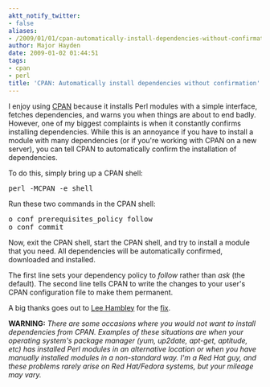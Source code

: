 ```yaml
---
aktt_notify_twitter:
- false
aliases:
- /2009/01/01/cpan-automatically-install-dependencies-without-confirmation/
author: Major Hayden
date: 2009-01-02 01:44:51
tags:
- cpan
- perl
title: 'CPAN: Automatically install dependencies without confirmation'
---
```


I enjoy using [CPAN][1] because it installs Perl modules with a simple interface, fetches dependencies, and warns you when things are about to end badly. However, one of my biggest complaints is when it constantly confirms installing dependencies. While this is an annoyance if you have to install a module with many dependencies (or if you're working with CPAN on a new server), you can tell CPAN to automatically confirm the installation of dependencies.

To do this, simply bring up a CPAN shell:

<pre lang="html">perl -MCPAN -e shell</pre>

Run these two commands in the CPAN shell:

<pre lang="html">o conf prerequisites_policy follow
o conf commit</pre>

Now, exit the CPAN shell, start the CPAN shell, and try to install a module that you need. All dependencies will be automatically confirmed, downloaded and installed.

The first line sets your dependency policy to _follow_ rather than _ask_ (the default). The second line tells CPAN to write the changes to your user's CPAN configuration file to make them permanent.

A big thanks goes out to [Lee Hambley][2] for the [fix][3].

**WARNING:** _There are some occasions where you would not want to install dependencies from CPAN. Examples of these situations are when your operating system's package manager (yum, up2date, apt-get, aptitude, etc) has installed Perl modules in an alternative location or when you have manually installed modules in a non-standard way. I'm a Red Hat guy, and these problems rarely arise on Red Hat/Fedora systems, but your mileage may vary._

 [1]: http://www.cpan.org/
 [2]: http://lee.hambley.name/about
 [3]: http://lee.hambley.name/2008/05/cpan-automatically-accept-dependencies